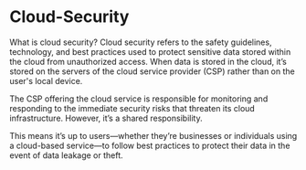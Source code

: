 # Cloud-Security

What is cloud security?
Cloud security refers to the safety guidelines, technology, and best practices used to protect sensitive data stored within the cloud from unauthorized access. 
When data is stored in the cloud, it’s stored on the servers of the cloud service provider (CSP) rather than on the user's local device.

The CSP offering the cloud service is responsible for monitoring and responding to the immediate security risks that threaten its cloud infrastructure. However, it’s a shared responsibility.

This means it’s up to users—whether they’re businesses or individuals using a cloud-based service—to follow best practices to protect their data in the event of data leakage or theft. 

